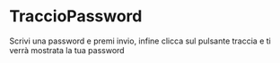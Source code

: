 # TraccioPassword
Scrivi una password e premi invio, infine clicca sul pulsante traccia e ti verrà mostrata la tua password

